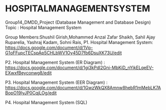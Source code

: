 # HOSPITALMANAGEMENTSYSTEM

Group14_DMDD_Project (Database Management and Database Design)
Topic : Hospital Management System

Group Members:Shushil Girish,Mohammed Anzal Zafar Shaikh, Sahil Ajay Ruparelia, Yashraj Kadam, Sohni Rais, 
P1. Hospital Management System: https://docs.google.com/document/d/1Vp-G1oFFupcTECspAp5CHLbWV1Oy45D7fb6DsuXK73U/edit

P2. Hospital Management System (ER Diagram) : https://docs.google.com/document/d/1gi3kPdl2Gni-MbKiD_nYikELqeEV-EXwxfBeyconwg8/edit

P3. Hospital Management System (EER Diagram) : https://docs.google.com/document/d/1GwzWkQX8Amnw8hebR1mMebLK7ABopO19lyJP0CqjLOg/edit

P4. Hospital Management System (SQL)
